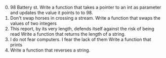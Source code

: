0. 98 Battery st. Write a function that takes a pointer to an int as parameter and updates the value it points to to 98.
1. Don't swap horses in crossing a stream. Write a function that swaps the values of two integers
2. This report, by its very length, defends itself against the risk of being read Write a function that returns the length of a string.
3. I do not fear computers. I fear the lack of them Write a function that prints
4. Write a function that reverses a string.

